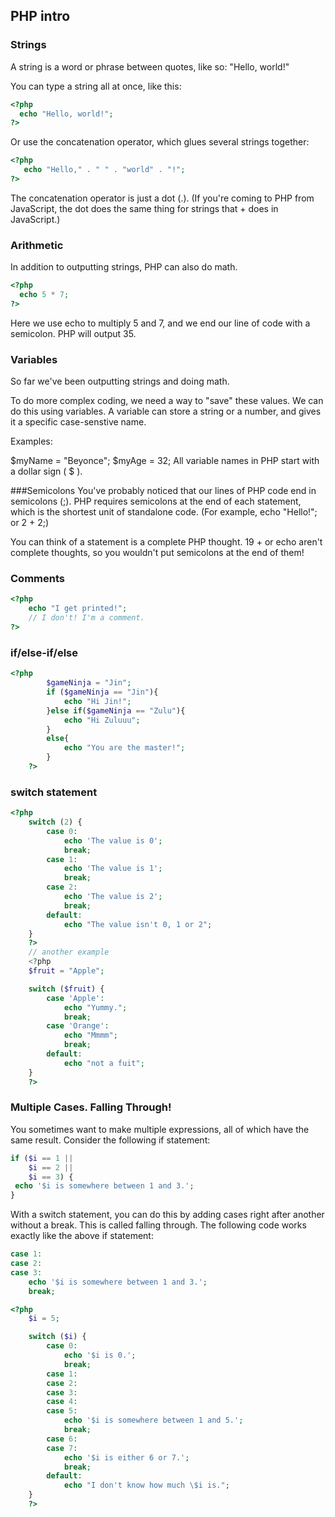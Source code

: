 ## PHP intro
### Strings
A string is a word or phrase between quotes, like so: "Hello, world!"

You can type a string all at once, like this:
```php
<?php
  echo "Hello, world!";
?>
```
Or use the concatenation operator, which glues several strings together:
```php
<?php
   echo "Hello," . " " . "world" . "!";
?>
```
The concatenation operator is just a dot (.). (If you're coming to PHP from JavaScript, the dot does the same thing for strings that + does in JavaScript.)

### Arithmetic
In addition to outputting strings, PHP can also do math.
```php
<?php
  echo 5 * 7;
?>
```
Here we use echo to multiply 5 and 7, and we end our line of code with a semicolon. PHP will output 35.

### Variables
So far we've been outputting strings and doing math.

To do more complex coding, we need a way to "save" these values. We can do this using variables. A variable can store a string or a number, and gives it a specific case-senstive name.

Examples:

$myName = "Beyonce";
$myAge = 32;
All variable names in PHP start with a dollar sign ( $ ).

###Semicolons
You've probably noticed that our lines of PHP code end in semicolons (;). PHP requires semicolons at the end of each statement, which is the shortest unit of standalone code. (For example, echo "Hello!"; or 2 + 2;)

You can think of a statement is a complete PHP thought. 19 + or echo aren't complete thoughts, so you wouldn't put semicolons at the end of them!

<?php echo "Use your semicolons!"; ?>
### Comments
```php
<?php
    echo "I get printed!";
    // I don't! I'm a comment.
?>
```
### if/else-if/else
```php
<?php
        $gameNinja = "Jin";
        if ($gameNinja == "Jin"){
            echo "Hi Jin!";
        }else if($gameNinja == "Zulu"){
            echo "Hi Zuluuu";
        }
        else{
            echo "You are the master!";
        }
    ?>
```
### switch statement
```php
<?php
    switch (2) {
        case 0:
            echo 'The value is 0';
            break;
        case 1:
            echo 'The value is 1';
            break;
        case 2:
            echo 'The value is 2';
            break;
        default:
            echo "The value isn't 0, 1 or 2";
    }
    ?>
    // another example
    <?php
    $fruit = "Apple";

    switch ($fruit) {
        case 'Apple':
            echo "Yummy.";
            break;
        case 'Orange':
            echo "Mmmm";
            break;
        default:
            echo "not a fuit";
    }
    ?>
```
### Multiple Cases. Falling Through!
You sometimes want to make multiple expressions, all of which have the same result. Consider the following if statement:
```php
if ($i == 1 ||
    $i == 2 ||
    $i == 3) {
 echo '$i is somewhere between 1 and 3.';
}
```
With a switch statement, you can do this by adding cases right after another without a break. This is called falling through. The following code works exactly like the above if statement:
```php
case 1:
case 2:
case 3:
    echo '$i is somewhere between 1 and 3.';
    break;
```
<!-- example complete -->
```php
<?php
    $i = 5;

    switch ($i) {
        case 0:
            echo '$i is 0.';
            break;
        case 1:
        case 2:
        case 3:
        case 4:
        case 5:
            echo '$i is somewhere between 1 and 5.';
            break;
        case 6:
        case 7:
            echo '$i is either 6 or 7.';
            break;
        default:
            echo "I don't know how much \$i is.";
    }
    ?>
```

###
###
###
###
